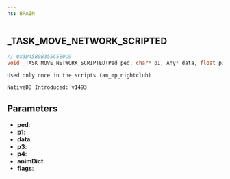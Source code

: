 ```yaml
---
ns: BRAIN
---
```

## _TASK_MOVE_NETWORK_SCRIPTED

```c
// 0x3D45B0B355C5E0C9
void _TASK_MOVE_NETWORK_SCRIPTED(Ped ped, char* p1, Any* data, float p3, BOOL p4, char* animDict, int flags);
```

```
Used only once in the scripts (am_mp_nightclub)

NativeDB Introduced: v1493
```

## Parameters
* **ped**:
* **p1**:
* **data**:
* **p3**:
* **p4**:
* **animDict**:
* **flags**:
